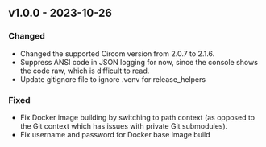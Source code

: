 ## v1.0.0 - 2023-10-26
### Changed
- Changed the supported Circom version from 2.0.7 to 2.1.6.
- Suppress ANSI code in JSON logging for now, since the console shows the code raw, which is difficult to read.
- Update gitignore file to ignore .venv for release_helpers

### Fixed
- Fix Docker image building by switching to path context (as opposed to the Git context which has issues with private Git submodules).
- Fix username and password for Docker base image build

